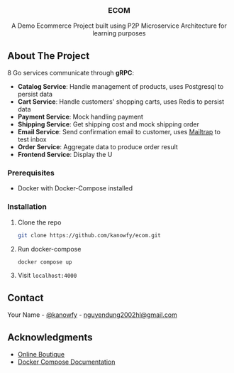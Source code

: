 <!-- PROJECT LOGO -->
<br />
<div align="center">

  <h3 align="center">ECOM</h3>

  <p align="center">
  A Demo Ecommerce Project built using P2P Microservice Architecture for learning purposes
  </p>
</div>

<!-- ABOUT THE PROJECT -->

## About The Project

8 Go services communicate through <b>gRPC</b>:
<br/>

- <b>Catalog Service</b>: Handle management of products, uses Postgresql to persist data
- <b>Cart Service</b>: Handle customers' shopping carts, uses Redis to persist data
- <b>Payment Service</b>: Mock handling payment
- <b>Shipping Service</b>: Get shipping cost and mock shipping order
- <b>Email Service</b>: Send confirmation email to customer, uses [Mailtrap](https://mailtrap.io) to test inbox
- <b>Order Service</b>: Aggregate data to produce order result
- <b>Frontend Service</b>: Display the U

### Prerequisites

- Docker with Docker-Compose installed

### Installation

1. Clone the repo
   ```sh
   git clone https://github.com/kanowfy/ecom.git
   ```
2. Run docker-compose
   ```sh
   docker compose up
   ```
3. Visit `localhost:4000`

<!-- CONTACT -->

## Contact

Your Name - [@kanowfy](https://twitter.com/kanowfy) - nguyendung2002hl@gmail.com

<!-- ACKNOWLEDGMENTS -->

## Acknowledgments

- [Online Boutique](https://github.com/GoogleCloudPlatform/microservices-demo)
- [Docker Compose Documentation](https://docs.docker.com/engine/reference/commandline/compose_up/)
